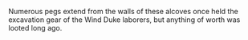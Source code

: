 
Numerous pegs extend from the walls of these alcoves once held the excavation gear of the Wind Duke laborers, but anything of worth was looted long ago.
